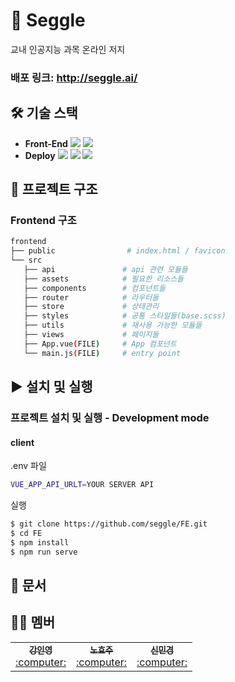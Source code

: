 # 🧠 Seggle

교내 인공지능 과목 온라인 저지

### 배포 링크: http://seggle.ai/
 
## 🛠️ 기술 스택
- **Front-End** <img src="https://img.shields.io/badge/Vue.js-4FC08D?style=flat&logo=Vue.js&logoColor=white"> <img src="https://img.shields.io/badge/Bootstrap-7952B3?style=flat&logo=Bootstrap&logoColor=white">
- **Deploy** <img src="https://img.shields.io/badge/Docker-2496ED?style=flat&logo=Docker&logoColor=white"> <img src="https://img.shields.io/badge/EC2-010101?style=flat&logo=EC2&logoColor=white"> <img src="https://img.shields.io/badge/NGINX-009639?style=flat&logo=NGINX&logoColor=white">


 ## 📁 프로젝트 구조

 ### Frontend 구조
 
 ```bash
frontend
├── public                # index.html / favicon
└── src
    ├── api               # api 관련 모듈들
    ├── assets            # 필요한 리소스들
    ├── components        # 컴포넌트들
    ├── router            # 라우터들
    ├── store             # 상태관리
    ├── styles            # 공통 스타일들(base.scss)
    ├── utils             # 재사용 가능한 모듈들
    ├── views             # 페이지들
    ├── App.vue(FILE)     # App 컴포넌트
    └── main.js(FILE)     # entry point
```


 ## ▶️ 설치 및 실행
 
 ### 프로젝트 설치 및 실행 - Development mode
 #### client
.env 파일
```bash
VUE_APP_API_URLT=YOUR SERVER API
 ```
 실행
 ```bash
$ git clone https://github.com/seggle/FE.git
$ cd FE
$ npm install
$ npm run serve
 ```
 
 ## 📘 문서
 
 ## 🙋‍♀️ 멤버
 <table>
  <tr>
    <td align="center">
      <a href="">
<!--         <img src="/" width="75px;" alt="inyeong-kang"/><br /> -->
        <sub><b>강인영</b></sub>
      </a><br />
      <a href="/" title="Code">:computer:</a> 
    </td>
    <td align="center">
      <a href="">
<!--         <img src="/" width="75px;" alt="inyeong-kang"/><br /> -->
        <sub><b>노효주</b></sub>
      </a><br />
      <a href="/" title="Code">:computer:</a> 
    </td>
    <td align="center">
      <a href="https://github.com/minkyung00">
<!--         <img src="/" width="75px;" alt="inyeong-kang"/><br /> -->
        <sub><b>신민경</b></sub>
      </a><br />
      <a href="/" title="Code">:computer:</a> 
    </td>
  </tr>
</table>
